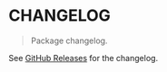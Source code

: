 # CHANGELOG

> Package changelog.

See [GitHub Releases](https://github.com/stdlib-js/utils-until/releases) for the changelog.